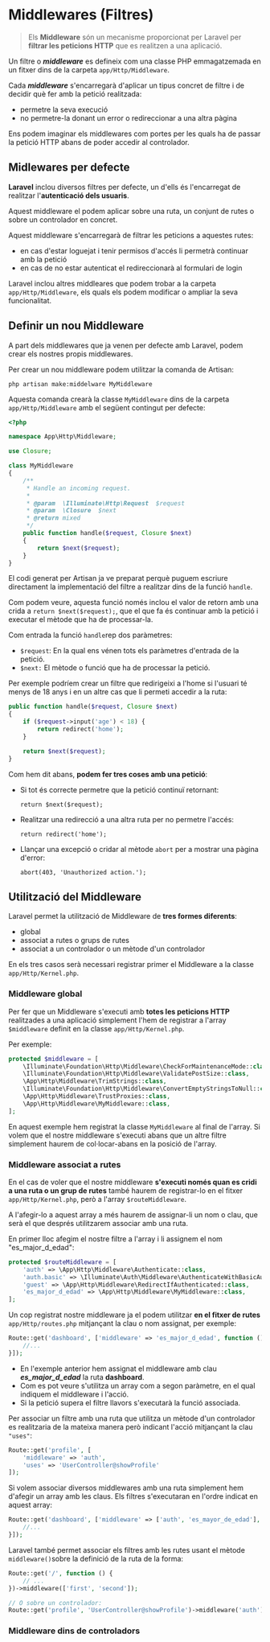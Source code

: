 # Middlewares (Filtres)

> Els **Middleware** són un mecanisme proporcionat per Laravel per **filtrar les peticions HTTP** que es realitzen a una aplicació. 

Un filtre o **_middleware_** es defineix com una classe PHP emmagatzemada en un fitxer dins de la carpeta `app/Http/Middleware`. 

Cada **_middleware_** s'encarregarà d'aplicar un tipus concret de filtre i de decidir què fer amb la petició realitzada: 
  * permetre la seva execució 
  * no permetre-la donant un error o redireccionar a una altra pàgina

Ens podem imaginar els middlewares com portes per les quals ha de passar la petició HTTP abans de poder accedir al controlador.

## Midlewares per defecte

**Laravel** inclou diversos filtres per defecte, un d'ells és l'encarregat de realitzar l'**autenticació dels usuaris**. 

Aquest middleware el podem aplicar sobre una ruta, un conjunt de rutes o sobre un controlador en concret. 

Aquest middleware s'encarregarà de filtrar les peticions a aquestes rutes: 
  * en cas d'estar loguejat i tenir permisos d'accés li permetrà continuar amb la petició
  * en cas de no estar autenticat el redireccionarà al formulari de login

Laravel inclou altres middleares que podem trobar a la carpeta `app/Http/Middleware`, els quals els podem modificar o ampliar la seva funcionalitat. 

## Definir un nou Middleware

A part dels middlewares que ja venen per defecte amb Laravel, podem crear els nostres propis middlewares.

Per crear un nou middleware podem utilitzar la comanda de Artisan:

`php artisan make:middelware MyMiddleware`

Aquesta comanda crearà la classe `MyMiddleware` dins de la carpeta `app/Http/Middleware` amb el següent contingut per defecte:

```php
<?php

namespace App\Http\Middleware;

use Closure;

class MyMiddleware
{
    /**
     * Handle an incoming request.
     *
     * @param  \Illuminate\Http\Request  $request
     * @param  \Closure  $next
     * @return mixed
     */
    public function handle($request, Closure $next)
    {
        return $next($request);
    }
}
```

El codi generat per Artisan ja ve preparat perquè puguem escriure directament la implementació del filtre a realitzar dins de la funció `handle`. 

Com podem veure, aquesta funció només inclou el valor de retorn amb una crida a `return $next($request);`, que el que fa és continuar amb la petició i executar el mètode que ha de processar-la. 

Com entrada la funció `handle`rep dos paràmetres:
  * `$request`: En la qual ens vénen tots els paràmetres d'entrada de la petició.
  * `$next:` El mètode o funció que ha de processar la petició.

Per exemple podríem crear un filtre que redirigeixi a l'home si l'usuari té menys de 18 anys i en un altre cas que li permeti accedir a la ruta:

```php
public function handle($request, Closure $next)
{
    if ($request->input('age') < 18) {
        return redirect('home');
    }

    return $next($request);
}
```

Com hem dit abans, **podem fer tres coses amb una petició**:
  * Si tot és correcte permetre que la petició continuï retornant: 
    
    `return $next($request);`

  * Realitzar una redirecció a una altra ruta per no permetre l'accés: 
    
    `return redirect('home');`

  * Llançar una excepció o cridar al mètode `abort` per a mostrar una pàgina d'error:
    
    `abort(403, 'Unauthorized action.');`
    
## Utilització del Middleware
  
Laravel permet la utilització de Middleware de **tres formes diferents**:
  * global
  * associat a rutes o grups de rutes
  * associat a un controlador o un mètode d'un controlador

En els tres casos serà necessari registrar primer el Middleware a la classe `app/Http/Kernel.php`.

### Middleware global

Per fer que un Middleware s'executi amb **totes les peticions HTTP** realitzades a una aplicació simplement l'hem de registrar a l'array `$middleware` definit en la classe `app/Http/Kernel.php`. 

Per exemple:

```php
protected $middleware = [
    \Illuminate\Foundation\Http\Middleware\CheckForMaintenanceMode::class,
    \Illuminate\Foundation\Http\Middleware\ValidatePostSize::class,
    \App\Http\Middleware\TrimStrings::class,
    \Illuminate\Foundation\Http\Middleware\ConvertEmptyStringsToNull::class,
    \App\Http\Middleware\TrustProxies::class,
    \App\Http\Middleware\MyMiddleware::class,
];
```

En aquest exemple hem registrat la classe `MyMiddleware` al final de l'array. Si volem que el nostre middleware s'executi abans que un altre filtre simplement haurem de col·locar-abans en la posició de l'array.

### Middleware associat a rutes

En el cas de voler que el nostre middleware **s'executi només quan es cridi a una ruta o un grup de rutes** també haurem de registrar-lo en el fitxer `app/Http/Kernel.php`, però a l'array `$routeMiddleware`. 

A l'afegir-lo a aquest array a més haurem de assignar-li un nom o clau, que serà el que després utilitzarem associar amb una ruta.

En primer lloc afegim el nostre filtre a l'array i li assignem el nom "es_major_d_edad":

```php
protected $routeMiddleware = [
    'auth' => \App\Http\Middleware\Authenticate::class,
    'auth.basic' => \Illuminate\Auth\Middleware\AuthenticateWithBasicAuth::class,
    'guest' => \App\Http\Middleware\RedirectIfAuthenticated::class,
    'es_major_d_edad' => \App\Http\Middleware\MyMiddleware::class,
];
```

Un cop registrat nostre middleware ja el podem utilitzar **en el fitxer de rutes** `app/Http/routes.php` mitjançant la clau o nom assignat, per exemple:

```php
Route::get('dashboard', ['middleware' => 'es_major_d_edad', function () {
    //...
}]);
```

* En l'exemple anterior hem assignat el middleware amb clau **_es_major_d_edad_** la ruta __dashboard__. 
* Com es pot veure s'utilitza un array com a segon paràmetre, en el qual indiquem el middleware i l'acció. 
* Si la petició supera el filtre llavors s'executarà la funció associada.

Per associar un filtre amb una ruta que utilitza un mètode d'un controlador es realitzaria de la mateixa manera però indicant l'acció mitjançant la clau `"uses"`:

```php
Route::get('profile', [
    'middleware' => 'auth',
    'uses' => 'UserController@showProfile'
]);
```

Si volem associar diversos middlewares amb una ruta simplement hem d'afegir un array amb les claus. Els filtres s'executaran en l'ordre indicat en aquest array:

```php
Route::get('dashboard', ['middleware' => ['auth', 'es_mayor_de_edad'], function () {
    //...
}]);
```

Laravel també permet associar els filtres amb les rutes usant el mètode `middleware()`sobre la definició de la ruta de la forma:

```php
Route::get('/', function () {
    // ...
})->middleware(['first', 'second']);

// O sobre un controlador: 
Route::get('profile', 'UserController@showProfile')->middleware('auth');
```

### Middleware dins de controladors